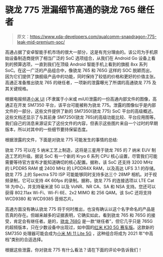 # 骁龙 775 泄漏细节高通的骁龙 765 继任者

> 原文：<https://www.xda-developers.com/qualcomm-snapdragon-775-leak-mid-premium-soc/>

高通占据了安卓智能手机市场的很大一部分，这是有充分理由的。该公司为手机原始设备制造商提供了相当广泛的 SoC 选项组合，从我们在 Android Go 设备上看到的预算选项，一直到我们在顶级 Android 智能手机上看到的旗舰 8xx 系列 SoC。在这一广泛的产品组合中，像骁龙 765 和 765G 这样的 SOC 脱颖而出，因为它们提供了旗舰级产品中的功能，同时保持了较低的价格和更好的价值主张。高通正准备推出骁龙 765 的继任者，一项新的泄露曝光了所谓的高通骁龙 775 及其关键规格。

根据电报频道[小米 UI](https://t.me/xiaomiui/7666) (不隶属于小米或 miUI)泄露的一份高通内部文件的图像，高通正在开发 SM7350 平台，该平台可能被称为骁龙 775。泄露的图像似乎是内部文件的一部分，这些文件提供了新的 SM7350(骁龙 775) SoC 平台的高级概述。这些文档还显示了与其前身 SM7250(骁龙 765)的高级功能比较、平台应用图等。我们自己的消息来源证实了这份文件的内容，但表示这些图片来自一个过时的早期版本，所以对其中的一些细节要持保留态度。

根据泄露的文件，下面是对骁龙 775 可能发生的事情的总结:

骁龙 775 可以在 5 纳米工艺上制造，这将是三星用于骁龙 765 的 7 纳米 EUV 制造工艺的升级。据说 SoC 有一个新的 Kryo 6 系列 CPU 核心设置，尽管我们可能需要等待官方宣布才能知道确切的核心配置。据称，该 SoC 还支持 3200 MHz 的 LPDDR5 RAM 或 2400 MHz 的 LPDDR4X RAM，以及高达 UFS 3.1 的存储。骁龙 775 上的 Spectra 570 ISP 可能能够同时支持多达三个 28MP 相机。对于视频录制，它可以支持 4K 60fps 的录制。据称，骁龙 775 的连接选项以 LTE Cat 18 为中心，并支持毫米波 5G 以及 VoNR、NR CA、SA 和 NSA 支持。您还可以获得 802.11ax Wi-Fi、Wi-Fi 6E、2x2 MIMO 和 256 QAM。该 SoC 还将支持 WCD9380 和 WCD9385 音频芯片。

高通方面没有确认骁龙 775 将于何时推出，也没有确认以这个名字命名的产品是否真的存在。但越来越多的证据表明，它确实如此，看到骁龙 765 和 765G 的接受，肯定会有继任者。是的，[骁龙 768G](https://www.xda-developers.com/qualcomm-announces-snapdragon-768g-mobile-platform/) 是一款“继任者”，但它几乎只是 765G 的超频版本，只在少数设备中出现过，如中国的[红米 K30 5G 赛车版](https://www.xda-developers.com/redmi-k30-5g-racing-edition-qualcomm-snapdragon-768g-launched-china/)。这款新的 SM7350 处理器可能会成为[小米 Mi 11 Lite 5G](https://www.xda-developers.com/xiaomi-mi-11/) ，这种组合将成为 2021 年“中高档”类别的合适选择。

根据这些泄露，你对骁龙 775 有什么看法？请在下面的评论中告诉我们！